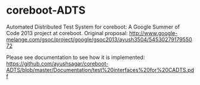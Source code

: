 coreboot-ADTS
=============

Automated Distributed Test System for coreboot: A Google Summer of Code 2013 project at coreboot.
Original proposal: http://www.google-melange.com/gsoc/project/google/gsoc2013/ayush3504/5453027917955072

Please see documentation to see how it is implemented:
https://github.com/ayushsagar/coreboot-ADTS/blob/master/Documentation/test%20interfaces%20for%20CADTS.pdf

